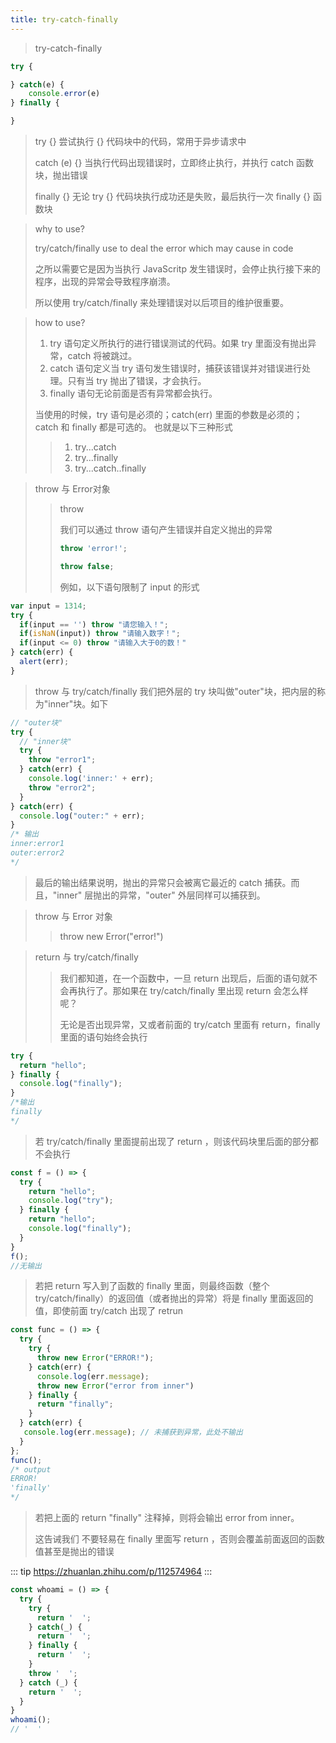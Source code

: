 ```yaml
---
title: try-catch-finally
---
```


> try-catch-finally

```js
try {

} catch(e) {
    console.error(e)
} finally {

}
```

> try {} 尝试执行 {} 代码块中的代码，常用于异步请求中
>
> catch (e) {} 当执行代码出现错误时，立即终止执行，并执行 catch 函数块，抛出错误
>
> finally {} 无论 try {} 代码块执行成功还是失败，最后执行一次 finally {} 函数块


> why to use?
>
> try/catch/finally use to deal the error which may cause in code
> 
> 之所以需要它是因为当执行 JavaScritp 发生错误时，会停止执行接下来的程序，出现的异常会导致程序崩溃。
>
> 所以使用 try/catch/finally 来处理错误对以后项目的维护很重要。

> how to use?
> 1. try 语句定义所执行的进行错误测试的代码。如果 try 里面没有抛出异常，catch 将被跳过。
> 2. catch 语句定义当 try 语句发生错误时，捕获该错误并对错误进行处理。只有当 try 抛出了错误，才会执行。
> 3. finally 语句无论前面是否有异常都会执行。
>
> 当使用的时候，try 语句是必须的；catch(err) 里面的参数是必须的； catch 和 finally 都是可选的。 也就是以下三种形式
>> 1. try...catch
>> 2. try...finally
>> 3. try...catch..finally

> throw 与 Error对象
>> throw
>>
>> 我们可以通过 throw 语句产生错误并自定义抛出的异常
>> ```js
>> throw 'error!';
>> 
>> throw false;
>> ```
>> 例如，以下语句限制了 input 的形式
```js
var input = 1314;
try {
  if(input == '') throw "请您输入！";
  if(isNaN(input)) throw "请输入数字！";
  if(input <= 0) throw "请输入大于0的数！"
} catch(err) {
  alert(err);
}
```
>> 
>> 

> throw 与 try/catch/finally
> 我们把外层的 try 块叫做"outer"块，把内层的称为"inner"块。如下
```js
// "outer块"
try {
  // "inner块"
  try {
    throw "error1";
  } catch(err) {
    console.log('inner:' + err);
    throw "error2";
  } 
} catch(err) {
  console.log("outer:" + err);
}
/* 输出
inner:error1
outer:error2
*/
```
> 最后的输出结果说明，抛出的异常只会被离它最近的 catch 捕获。而且，"inner" 层抛出的异常，"outer" 外层同样可以捕获到。

> throw 与 Error 对象
>> throw new Error("error!")


> return 与 try/catch/finally
>> 我们都知道，在一个函数中，一旦 return 出现后，后面的语句就不会再执行了。那如果在 try/catch/finally 里出现 return 会怎么样呢？
>>
>> 无论是否出现异常，又或者前面的 try/catch 里面有 return，finally 里面的语句始终会执行

```js
try {
  return "hello";
} finally {
  console.log("finally");
}
/*输出
finally
*/
```

> 若 try/catch/finally 里面提前出现了 return ，则该代码块里后面的部分都不会执行

```js
const f = () => {
  try {
    return "hello";
    console.log("try");
  } finally {
    return "hello";
    console.log("finally");
  }
}
f();
//无输出
```

> 若把 return 写入到了函数的 finally 里面，则最终函数（整个try/catch/finally）的返回值（或者抛出的异常）将是 finally 里面返回的值，即使前面 try/catch 出现了 retrun

```js
const func = () => {
  try {
    try {
      throw new Error("ERROR!");
    } catch(err) {
      console.log(err.message);
      throw new Error("error from inner")
    } finally {
      return "finally";
    } 
  } catch(err) {
   console.log(err.message); // 未捕获到异常，此处不输出
  }
};
func();
/* output
ERROR!
'finally'
*/
```

> 若把上面的 return "finally" 注释掉，则将会输出 error from inner。
>
> 这告诫我们 不要轻易在 finally 里面写 return ，否则会覆盖前面返回的函数值甚至是抛出的错误

::: tip
https://zhuanlan.zhihu.com/p/112574964
:::

``` js
const whoami = () => {
  try {
    try {
      return '  ';
    } catch(_) {
      return '  ';
    } finally {
      return '  ';
    }
    throw '  ';
  } catch (_) {
    return '  ';
  }
}
whoami();
// '  '
```